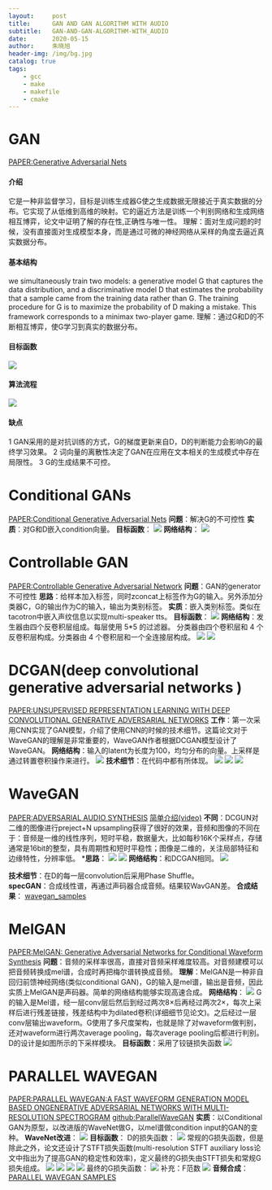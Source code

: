 ```yaml
---
layout:     post
title:      GAN AND GAN ALGORITHM WITH AUDIO
subtitle:   GAN-AND-GAN-ALGORITHM-WITH_AUDIO
date:       2020-05-15
author:     朱晓旭
header-img: /img/bg.jpg
catalog: true
tags:
    - gcc
    - make
    - makefile
    - cmake
---
```


# GAN
[PAPER:Generative Adversarial Nets](https://arxiv.org/pdf/1406.2661.pdf)
#### 介绍
它是一种非监督学习，目标是训练生成器G使之生成数据无限接近于真实数据的分布。它实现了从低维到高维的映射。它的逼近方法是训练一个判别网络和生成网络相互博弈，论文中证明了解的存在性,正确性与唯一性。
理解：面对生成问题的时候，没有直接面对生成模型本身，而是通过可微的神经网络从采样的角度去逼近真实数据分布。
#### 基本结构
we simultaneously train two models: a generative model G that captures the data distribution, and a discriminative model D that estimates the probability that a sample came from the training data rather than G. The training procedure for G is to maximize the probability of D making a mistake. This framework corresponds to a minimax two-player game.
理解：通过G和D的不断相互博弈，使G学习到真实的数据分布。
#### 目标函数
![](/img/gan1.png)
#### 算法流程
![](/img/gan2.png)
#### 缺点
1 GAN采用的是对抗训练的方式，G的梯度更新来自D，D的判断能力会影响G的最终学习效果。
2 词向量的离散性决定了GAN在应用在文本相关的生成模式中存在局限性。
3 G的生成结果不可控。

# Conditional GANs
[PAPER:Conditional Generative Adversarial Nets](https://arxiv.org/pdf/1411.1784.pdf)
**问题**：解决G的不可控性
**实质**：对G和D嵌入condition向量。
**目标函数**：
![](/img/gan3.png)
**网络结构**：
![](/img/gan4.png)

# Controllable GAN
[PAPER:Controllable Generative Adversarial Network](https://arxiv.org/pdf/1708.00598.pdf)
**问题**：GAN的generator不可控性
**思路**：给样本加入标签，同时zconcat上标签作为G的输入。另外添加分类器C，G的输出作为C的输入，输出为类别标签。
**实质**：嵌入类别标签。类似在tacotron中嵌入声纹信息以实现multi-speaker tts。
**目标函数**：
![](/img/gan5.png)
**网络结构**：发生器由四个反卷积层组成。每层使用 5*5 的过滤器。 分类器由四个卷积层和 4 个反卷积层构成。分类器由 4 个卷积层和一个全连接层构成。
![](/img/gan6.png)
![](/img/gan7.png)

# DCGAN(deep convolutional generative adversarial networks )
[PAPER:UNSUPERVISED REPRESENTATION LEARNING WITH DEEP CONVOLUTIONAL GENERATIVE ADVERSARIAL NETWORKS](https://arxiv.org/pdf/1511.06434.pdf)
**工作**：第一次采用CNN实现了GAN模型，介绍了使用CNN的时候的技术细节。这篇论文对于WaveGAN的理解是非常重要的，WaveGAN作者根据DCGAN模型设计了WaveGAN。
**网络结构**：输入的latent为长度为100，均匀分布的向量。上采样是通过转置卷积操作来进行。
![](/img/gan8.png)
**技术细节**：在代码中都有所体现。
![](/img/gan9.png)
![](/img/gan10.png)
![](/img/gan11.png)

# WaveGAN
[PAPER:ADVERSARIAL AUDIO SYNTHESIS](https://arxiv.org/pdf/1802.04208.pdf)
[简单介绍(video)](https://www.youtube.com/watch?v=BA-Z0KJIyJs)
**不同**：DCGUN对二维的图像进行preject+N upsampling获得了很好的效果，音频和图像的不同在于：音频是一维的线性序列，短时平稳，数据量大，比如每秒16K个采样点，存储通常是16bit的整型，具有周期性和短时平稳性；图像是二维的，关注局部特征和边缘特性，分辨率低。
***思路**：
![](/img/gan12.png)
![](/img/gan13.png)
**网络结构**：和DCGAN相同。
![](/img/gan14.png)

**技术细节**：在D的每一层convolution后采用Phase Shuffle。  
**specGAN**：合成线性谱，再通过声码器合成音频。结果较WavGAN差。
**合成结果**：
[wavegan_samples](https://chrisdonahue.com/wavegan_examples/)

# MelGAN
[PAPER:MelGAN: Generative Adversarial Networks for Conditional Waveform Synthesis](https://arxiv.org/pdf/1910.06711.pdf)
**问题**：音频的采样率很高，直接对音频采样难度较高。对音频建模可以把音频转换成mel谱，合成时再把梅尔谱转换成音频。
**理解**：MelGAN是一种非自回归前馈神经网络(类似conditional GAN)，G的输入是mel谱，输出是音频，因此实质上MelGAN是声码器。简单的网络结构能够实现高速合成。
**网络结构**：
![](/img/gan15.png)
G的输入是Mel谱，经一层conv层后然后到经过两次8×后再经过两次2×，每次上采样后进行残差链接，残差结构中为dilated卷积(详细细节见论文)。之后经过一层conv层输出waveform。G使用了多尺度架构，也就是除了对waveform做判别，还对waveform进行两次average pooling，每次average pooling后都进行判别。D的设计是如图所示的下采样模块。
**目标函数**：采用了铰链损失函数
![](/img/gan16.png)

# PARALLEL WAVEGAN
[PAPER:PARALLEL WAVEGAN:A FAST WAVEFORM GENERATION MODEL BASED ONGENERATIVE ADVERSARIAL NETWORKS WITH MULTI-RESOLUTION SPECTROGRAM](https://arxiv.org/pdf/1910.11480.pdf)
[github:ParallelWaveGAN](https://github.com/kan-bayashi/ParallelWaveGAN)
**实质**：以Conditional GAN为原型，以改进版的WaveNet做G，以mel谱做condition input的GAN的变种。
**WaveNet改进**：
![](/img/gan17.png)
**目标函数**：
D的损失函数：
![](/img/gan18.png)
常规的G损失函数，但是除此之外，论文还设计了STFT损失函数(multi-resolution STFT auxiliary loss论文中指出为了提高GAN的稳定性和效率)，定义最终的G损失由STFT损失和常规G损失组成。
![](/img/gan19.png)
![](/img/gan20.png)
![](/img/gan21.png)
![](/img/gan22.png)
最终的G损失函数：
![](/img/gan23.png)
补充：F范数
![](/img/gan24.png)
**音频合成**：
[PARALLEL WAVEGAN SAMPLES](https://r9y9.github.io/demos/projects/icassp2020/)


